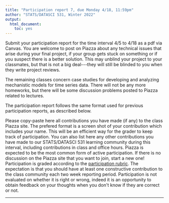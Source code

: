 ```yaml
---
title: "Participation report 7, due Monday 4/18, 11:59pm"
author: "STATS/DATASCI 531, Winter 2022"
output:
  html_document:
    toc: yes
---
```


Submit your participation report for the time interval 4/5 to 4/18 as a pdf via Canvas. You are welcome to post on Piazza about any technical issues that arise during your final project, if your group gets stuck on something or if you suspect there is a better solution. This may unblind your project to your classmates, but that is not a big deal---they will still be blinded to you when they write project reviews.

The remaining classes concern case studies for developing and analyzing mechanistic models for time series data. There will not be any more homeworks, but there will be some discussion problems posted to Piazza related to lectures.

The participation report follows the same format used for previous participation reports, as described below.

Please copy-paste here all contributions you have made (if any) to the class Piazza site. The prefered format is a screen shot of your contribution which includes your name. This will be an efficient way for the grader to keep track of participation. You can also list here any other contributions you have made to our STATS/DATASCI 531 learning community during this interval, including contributions in class and office hours. Piazza is expected to be the most common form of active participation. If there is no discussion on the Piazza site that you want to join, start a new one! Participation is graded according to the [participation rubric](../rubric_participation.html). The expectation is that you should have at least one constructive contribution to the class community each two week reporting period. Participation is not evaluated on whether it is right or wrong, indeed it is an opportunity to obtain feedback on your thoughts when you don't know if they are correct or not.



------------
